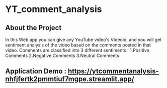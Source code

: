 # YT_comment_analysis
## About the Project
In this Web app you can give any YouTube video's Videoid, and you will get sentiment analysis of the video based on the comments posted in that video.
Comments are classified into 3 different sentiments :
 1.Positive Comments
 2.Negative Comments
 3.Neutral Comments

## Application Demo : https://ytcommentanalysis-nhfjfertk2pmmtiuf7mgpe.streamlit.app/
